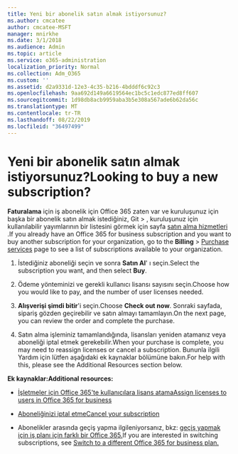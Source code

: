 ```yaml
---
title: Yeni bir abonelik satın almak istiyorsunuz?
ms.author: cmcatee
author: cmcatee-MSFT
manager: mnirkhe
ms.date: 3/1/2018
ms.audience: Admin
ms.topic: article
ms.service: o365-administration
localization_priority: Normal
ms.collection: Adm_O365
ms.custom: ''
ms.assetid: d2a9331d-12e3-4c35-b216-4bdddf6c92c3
ms.openlocfilehash: 9aa692d149a6619564ec1bc5c1edc877ed8ff607
ms.sourcegitcommit: 1d98db8acb9959aba3b5e308a567ade6b62da56c
ms.translationtype: MT
ms.contentlocale: tr-TR
ms.lasthandoff: 08/22/2019
ms.locfileid: "36497499"
---
```

# <a name="looking-to-buy-a-new-subscription"></a><span data-ttu-id="3e425-102">Yeni bir abonelik satın almak istiyorsunuz?</span><span class="sxs-lookup"><span data-stu-id="3e425-102">Looking to buy a new subscription?</span></span>

<span data-ttu-id="3e425-103">**Faturalama** için iş abonelik için Office 365 zaten var ve kuruluşunuz için başka bir abonelik satın almak istediğiniz, Git \> , kuruluşunuz için kullanılabilir yayımlarının bir listesini görmek için sayfa [satın alma hizmetleri](https://go.microsoft.com/fwlink/p/?linkid=868433) .</span><span class="sxs-lookup"><span data-stu-id="3e425-103">If you already have an Office 365 for business subscription and you want to buy another subscription for your organization, go to the **Billing** \> [Purchase services](https://go.microsoft.com/fwlink/p/?linkid=868433) page to see a list of subscriptions available to your organization.</span></span>
 
1. <span data-ttu-id="3e425-104">İstediğiniz aboneliği seçin ve sonra **Satın Al**' ı seçin.</span><span class="sxs-lookup"><span data-stu-id="3e425-104">Select the subscription you want, and then select **Buy**.</span></span>

2. <span data-ttu-id="3e425-105">Ödeme yönteminizi ve gerekli kullanıcı lisansı sayısını seçin.</span><span class="sxs-lookup"><span data-stu-id="3e425-105">Choose how you would like to pay, and the number of user licenses needed.</span></span>

3. <span data-ttu-id="3e425-106">**Alışverişi şimdi bitir**'i seçin.</span><span class="sxs-lookup"><span data-stu-id="3e425-106">Choose **Check out now**.</span></span> <span data-ttu-id="3e425-107">Sonraki sayfada, sipariş gözden geçirebilir ve satın almayı tamamlayın.</span><span class="sxs-lookup"><span data-stu-id="3e425-107">On the next page, you can review the order and complete the purchase.</span></span>

4. <span data-ttu-id="3e425-108">Satın alma işleminiz tamamlandığında, lisansları yeniden atamanız veya aboneliği iptal etmek gerekebilir.</span><span class="sxs-lookup"><span data-stu-id="3e425-108">When your purchase is complete, you may need to reassign licenses or cancel a subscription.</span></span> <span data-ttu-id="3e425-109">Bununla ilgili Yardım için lütfen aşağıdaki ek kaynaklar bölümüne bakın.</span><span class="sxs-lookup"><span data-stu-id="3e425-109">For help with this, please see the Additional Resources section below.</span></span>

 <span data-ttu-id="3e425-110">**Ek kaynaklar:**</span><span class="sxs-lookup"><span data-stu-id="3e425-110">**Additional resources:**</span></span>
  
- [<span data-ttu-id="3e425-111">İşletmeler için Office 365'te kullanıcılara lisans atama</span><span class="sxs-lookup"><span data-stu-id="3e425-111">Assign licenses to users in Office 365 for business</span></span>](https://docs.microsoft.com/office365/admin/subscriptions-and-billing/assign-licenses-to-users)
    
- [<span data-ttu-id="3e425-112">Aboneliğinizi iptal etme</span><span class="sxs-lookup"><span data-stu-id="3e425-112">Cancel your subscription</span></span>](https://docs.microsoft.com/office365/admin/subscriptions-and-billing/cancel-your-subscription)
    
- <span data-ttu-id="3e425-113">Abonelikler arasında geçiş yapma ilgileniyorsanız, bkz: [geçiş yapmak için iş planı için farklı bir Office 365.](https://docs.microsoft.com/office365/admin/subscriptions-and-billing/switch-to-a-different-plan)</span><span class="sxs-lookup"><span data-stu-id="3e425-113">If you are interested in switching subscriptions, see [Switch to a different Office 365 for business plan.](https://docs.microsoft.com/office365/admin/subscriptions-and-billing/switch-to-a-different-plan)</span></span>